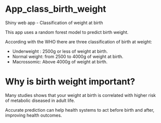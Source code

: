 # App_class_birth_weight

Shiny web app - Classification of weight at birth

This app uses a random forest model to predict birth weight.

According with the WHO there are three classification of birth at weight:

-   Underweight : 2500g or less of weight at birth.
-   Normal weight: from 2500 to 4000g of weight at birth.
-   Macrossomic: Above 4000g of weight at birth.

# Why is birth weight important?

Many studies shows that your weight at birth is correlated with higher risk of metabolic diseased in adult life.

Accurate prediction can help health systems to act before birth and after, improving health outcomes.
